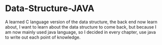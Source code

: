 # Data-Structure-JAVA
A learned C language version of the data structure, the back end now learn about, I want to learn about the data structure to come back, but because I am now mainly used java language, so I decided in every chapter, use java to write out each point of knowledge.
